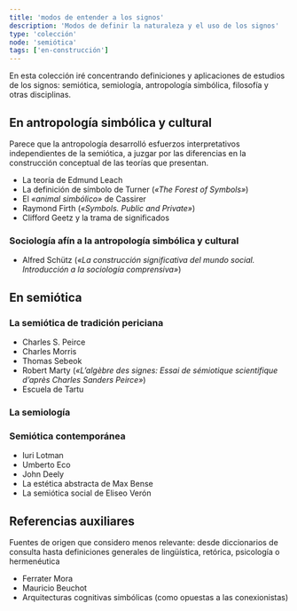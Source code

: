 ```yaml
---
title: 'modos de entender a los signos'
description: 'Modos de definir la naturaleza y el uso de los signos'
type: 'colección'
node: 'semiótica'
tags: ['en-construcción']
---
```


En esta colección iré concentrando definiciones y aplicaciones de estudios de los signos: semiótica, semiología, antropología simbólica, filosofía y otras disciplinas. 

## En antropología simbólica y cultural

Parece que la antropología desarrolló esfuerzos interpretativos independientes de la semiótica, a juzgar por las diferencias en la construcción conceptual de las teorías que presentan.

- La teoría de Edmund Leach
- La definición de símbolo de Turner (*«The Forest of Symbols»*)
- El *«animal simbólico»* de Cassirer
- Raymond Firth (*«Symbols. Public and Private»*)
- Clifford Geetz y la trama de significados

### Sociología afín a la antropología simbólica y cultural

- Alfred Schütz (*«La construcción significativa del mundo social. Introducción a la sociología comprensiva»*)

## En semiótica

### La semiótica de tradición periciana

- Charles S. Peirce
- Charles Morris
- Thomas Sebeok
- Robert Marty (*«L’algèbre des signes: Essai de sémiotique scientifique d’après Charles Sanders Peirce»*)
- Escuela de Tartu

### La semiología

### Semiótica contemporánea

- Iuri Lotman
- Umberto Eco
- John Deely
- La estética abstracta de Max Bense
- La semiótica social de Eliseo Verón

## Referencias auxiliares

Fuentes de origen que considero menos relevante: desde diccionarios de consulta hasta definiciones generales de lingüística, retórica, psicología o hermenéutica

- Ferrater Mora
- Mauricio Beuchot 
- Arquitecturas cognitivas simbólicas (como opuestas a las conexionistas)